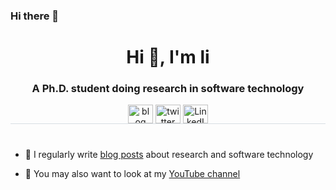 ### Hi there 👋

<!--
**liuli1735/liuli1735** is a ✨ _special_ ✨ repository because its `README.md` (this file) appears on your GitHub profile.

Here are some ideas to get you started:

- 🔭 I’m currently working on ...
- 🌱 I’m currently learning ...
- 👯 I’m looking to collaborate on ...
- 🤔 I’m looking for help with ...
- 💬 Ask me about ...
- 📫 How to reach me: ...
- 😄 Pronouns: ...
- ⚡ Fun fact: ...
-->

<h1 align="center">Hi 👋, I'm li</h1>
<h3 align="center">A Ph.D. student doing research in software technology</h3>
<p align="center" style="border-bottom: 1px solid; border-bottom-color: #D8DEE4;>
                         
<a href="https://liuli1735.github.io" target="blank"><img align="center" src="https://cdn.jsdelivr.net/npm/@fortawesome/fontawesome-free@6.1.1/svgs/solid/blog.svg" alt="blog" height="30" width="40" /></a>
<a href="https://twitter.com/ll1735" target="blank"><img align="center" src="https://cdn.jsdelivr.net/npm/@fortawesome/fontawesome-free@6.1.1/svgs/brands/twitter.svg" alt="twitter" height="30" width="40" /></a>
<a href="https://www.linkedin.com/in/ll1735/" target="blank"><img align="center" src="https://cdn.jsdelivr.net/npm/@fortawesome/fontawesome-free@6.1.1/svgs/brands/linkedin.svg" alt="LinkedIn" height="30" width="40" /></a>
<p>

<h1></h1>
  
- 📝 I regularly write [blog posts](https://www.cesarsotovalero.net/blog) about research and software technology
  
- 🎥 You may also want to look at my [YouTube channel](https://www.youtube.com/channel/UCR4rI98w6-MqYoCS6jR9LGg)

